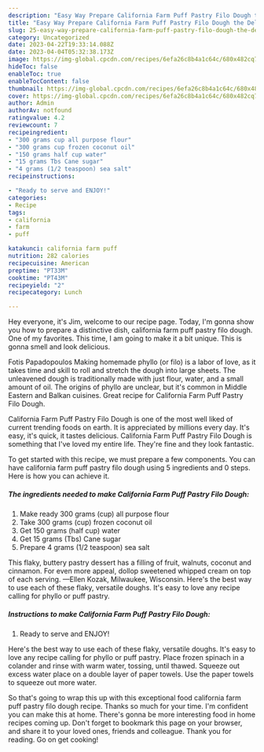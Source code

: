 ```yaml
---
description: "Easy Way Prepare California Farm Puff Pastry Filo Dough the Delicious}"
title: "Easy Way Prepare California Farm Puff Pastry Filo Dough the Delicious}"
slug: 25-easy-way-prepare-california-farm-puff-pastry-filo-dough-the-delicious
category: Uncategorized
date: 2023-04-22T19:33:14.088Z
date: 2023-04-04T05:32:38.173Z
image: https://img-global.cpcdn.com/recipes/6efa26c8b4a1c64c/680x482cq70/california-farm-puff-pastry-filo-dough-recipe-main-photo.jpg
hideToc: false
enableToc: true
enableTocContent: false
thumbnail: https://img-global.cpcdn.com/recipes/6efa26c8b4a1c64c/680x482cq70/california-farm-puff-pastry-filo-dough-recipe-main-photo.jpg
cover: https://img-global.cpcdn.com/recipes/6efa26c8b4a1c64c/680x482cq70/california-farm-puff-pastry-filo-dough-recipe-main-photo.jpg
author: Admin
authorAv: notfound
ratingvalue: 4.2
reviewcount: 7
recipeingredient:
- "300 grams cup all purpose flour"
- "300 grams cup frozen coconut oil"
- "150 grams half cup water"
- "15 grams Tbs Cane sugar"
- "4 grams (1/2 teaspoon) sea salt"
recipeinstructions:

- "Ready to serve and ENJOY!"
categories:
- Recipe
tags:
- california
- farm
- puff

katakunci: california farm puff 
nutrition: 282 calories
recipecuisine: American
preptime: "PT33M"
cooktime: "PT43M"
recipeyield: "2"
recipecategory: Lunch

---
```



Hey everyone, it's Jim, welcome to our recipe page. Today, I'm gonna show you how to prepare a distinctive dish, california farm puff pastry filo dough. One of my favorites. This time, I am going to make it a bit unique. This is gonna smell and look delicious.

Fotis Papadopoulos Making homemade phyllo (or filo) is a labor of love, as it takes time and skill to roll and stretch the dough into large sheets. The unleavened dough is traditionally made with just flour, water, and a small amount of oil. The origins of phyllo are unclear, but it&#39;s common in Middle Eastern and Balkan cuisines. Great recipe for California Farm Puff Pastry Filo Dough.

California Farm Puff Pastry Filo Dough is one of the most well liked of current trending foods on earth. It is appreciated by millions every day. It's easy, it's quick, it tastes delicious. California Farm Puff Pastry Filo Dough is something that I've loved my entire life. They're fine and they look fantastic.


To get started with this recipe, we must prepare a few components. You can have california farm puff pastry filo dough using 5 ingredients and 0 steps. Here is how you can achieve it.

<!--inarticleads1-->

##### The ingredients needed to make California Farm Puff Pastry Filo Dough:

1. Make ready 300 grams (cup) all purpose flour
1. Take 300 grams (cup) frozen coconut oil
1. Get 150 grams (half cup) water
1. Get 15 grams (Tbs) Cane sugar
1. Prepare 4 grams (1/2 teaspoon) sea salt


This flaky, buttery pastry dessert has a filling of fruit, walnuts, coconut and cinnamon. For even more appeal, dollop sweetened whipped cream on top of each serving. —Ellen Kozak, Milwaukee, Wisconsin. Here&#39;s the best way to use each of these flaky, versatile doughs. It&#39;s easy to love any recipe calling for phyllo or puff pastry. 

<!--inarticleads2-->

##### Instructions to make California Farm Puff Pastry Filo Dough:


1. Ready to serve and ENJOY!

Here&#39;s the best way to use each of these flaky, versatile doughs. It&#39;s easy to love any recipe calling for phyllo or puff pastry. Place frozen spinach in a colander and rinse with warm water, tossing, until thawed. Squeeze out excess water place on a double layer of paper towels. Use the paper towels to squeeze out more water. 

So that's going to wrap this up with this exceptional food california farm puff pastry filo dough recipe. Thanks so much for your time. I'm confident you can make this at home. There's gonna be more interesting food in home recipes coming up. Don't forget to bookmark this page on your browser, and share it to your loved ones, friends and colleague. Thank you for reading. Go on get cooking!
